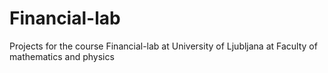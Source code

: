 # Financial-lab
Projects for the course Financial-lab at University of Ljubljana at Faculty of mathematics and physics
